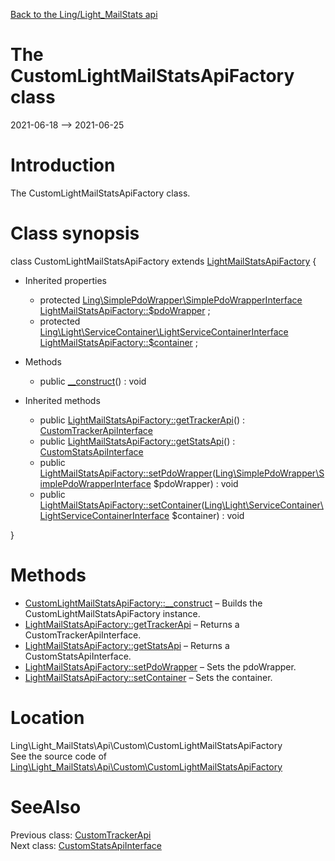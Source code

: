 [Back to the Ling/Light_MailStats api](https://github.com/lingtalfi/Light_MailStats/blob/master/doc/api/Ling/Light_MailStats.md)



The CustomLightMailStatsApiFactory class
================
2021-06-18 --> 2021-06-25






Introduction
============

The CustomLightMailStatsApiFactory class.



Class synopsis
==============


class <span class="pl-k">CustomLightMailStatsApiFactory</span> extends [LightMailStatsApiFactory](https://github.com/lingtalfi/Light_MailStats/blob/master/doc/api/Ling/Light_MailStats/Api/Generated/LightMailStatsApiFactory.md)  {

- Inherited properties
    - protected [Ling\SimplePdoWrapper\SimplePdoWrapperInterface](https://github.com/lingtalfi/SimplePdoWrapper/blob/master/doc/api/Ling/SimplePdoWrapper/SimplePdoWrapperInterface.md) [LightMailStatsApiFactory::$pdoWrapper](#property-pdoWrapper) ;
    - protected [Ling\Light\ServiceContainer\LightServiceContainerInterface](https://github.com/lingtalfi/Light/blob/master/doc/api/Ling/Light/ServiceContainer/LightServiceContainerInterface.md) [LightMailStatsApiFactory::$container](#property-container) ;

- Methods
    - public [__construct](https://github.com/lingtalfi/Light_MailStats/blob/master/doc/api/Ling/Light_MailStats/Api/Custom/CustomLightMailStatsApiFactory/__construct.md)() : void

- Inherited methods
    - public [LightMailStatsApiFactory::getTrackerApi](https://github.com/lingtalfi/Light_MailStats/blob/master/doc/api/Ling/Light_MailStats/Api/Generated/LightMailStatsApiFactory/getTrackerApi.md)() : [CustomTrackerApiInterface](https://github.com/lingtalfi/Light_MailStats/blob/master/doc/api/Ling/Light_MailStats/Api/Custom/Interfaces/CustomTrackerApiInterface.md)
    - public [LightMailStatsApiFactory::getStatsApi](https://github.com/lingtalfi/Light_MailStats/blob/master/doc/api/Ling/Light_MailStats/Api/Generated/LightMailStatsApiFactory/getStatsApi.md)() : [CustomStatsApiInterface](https://github.com/lingtalfi/Light_MailStats/blob/master/doc/api/Ling/Light_MailStats/Api/Custom/Interfaces/CustomStatsApiInterface.md)
    - public [LightMailStatsApiFactory::setPdoWrapper](https://github.com/lingtalfi/Light_MailStats/blob/master/doc/api/Ling/Light_MailStats/Api/Generated/LightMailStatsApiFactory/setPdoWrapper.md)([Ling\SimplePdoWrapper\SimplePdoWrapperInterface](https://github.com/lingtalfi/SimplePdoWrapper/blob/master/doc/api/Ling/SimplePdoWrapper/SimplePdoWrapperInterface.md) $pdoWrapper) : void
    - public [LightMailStatsApiFactory::setContainer](https://github.com/lingtalfi/Light_MailStats/blob/master/doc/api/Ling/Light_MailStats/Api/Generated/LightMailStatsApiFactory/setContainer.md)([Ling\Light\ServiceContainer\LightServiceContainerInterface](https://github.com/lingtalfi/Light/blob/master/doc/api/Ling/Light/ServiceContainer/LightServiceContainerInterface.md) $container) : void

}






Methods
==============

- [CustomLightMailStatsApiFactory::__construct](https://github.com/lingtalfi/Light_MailStats/blob/master/doc/api/Ling/Light_MailStats/Api/Custom/CustomLightMailStatsApiFactory/__construct.md) &ndash; Builds the CustomLightMailStatsApiFactory instance.
- [LightMailStatsApiFactory::getTrackerApi](https://github.com/lingtalfi/Light_MailStats/blob/master/doc/api/Ling/Light_MailStats/Api/Generated/LightMailStatsApiFactory/getTrackerApi.md) &ndash; Returns a CustomTrackerApiInterface.
- [LightMailStatsApiFactory::getStatsApi](https://github.com/lingtalfi/Light_MailStats/blob/master/doc/api/Ling/Light_MailStats/Api/Generated/LightMailStatsApiFactory/getStatsApi.md) &ndash; Returns a CustomStatsApiInterface.
- [LightMailStatsApiFactory::setPdoWrapper](https://github.com/lingtalfi/Light_MailStats/blob/master/doc/api/Ling/Light_MailStats/Api/Generated/LightMailStatsApiFactory/setPdoWrapper.md) &ndash; Sets the pdoWrapper.
- [LightMailStatsApiFactory::setContainer](https://github.com/lingtalfi/Light_MailStats/blob/master/doc/api/Ling/Light_MailStats/Api/Generated/LightMailStatsApiFactory/setContainer.md) &ndash; Sets the container.





Location
=============
Ling\Light_MailStats\Api\Custom\CustomLightMailStatsApiFactory<br>
See the source code of [Ling\Light_MailStats\Api\Custom\CustomLightMailStatsApiFactory](https://github.com/lingtalfi/Light_MailStats/blob/master/Api/Custom/CustomLightMailStatsApiFactory.php)



SeeAlso
==============
Previous class: [CustomTrackerApi](https://github.com/lingtalfi/Light_MailStats/blob/master/doc/api/Ling/Light_MailStats/Api/Custom/Classes/CustomTrackerApi.md)<br>Next class: [CustomStatsApiInterface](https://github.com/lingtalfi/Light_MailStats/blob/master/doc/api/Ling/Light_MailStats/Api/Custom/Interfaces/CustomStatsApiInterface.md)<br>
